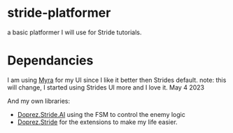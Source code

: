 # stride-platformer
a basic platformer I will use for Stride tutorials.


# Dependancies

I am using [Myra](https://github.com/rds1983/Myra) for my UI since I like it better then Strides default.
note: this will change, I started using Strides UI more and I love it. May 4 2023

And my own libraries:
 - [Doprez.Stride.AI](https://github.com/Doprez/Doprez.Stride.AI) using the FSM to control the enemy logic 
 - [Doprez.Stride](https://github.com/Doprez/Doprez.Stride) for the extensions to make my life easier.

